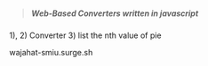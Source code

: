 > ##### Web-Based Converters written in javascript 

1), 2) Converter
3) list the nth value of pie

wajahat-smiu.surge.sh
